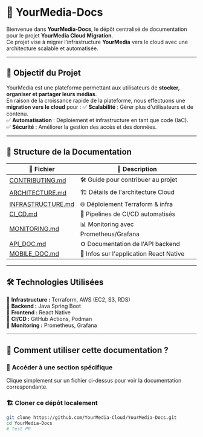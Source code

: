 # 📖 YourMedia-Docs

Bienvenue dans **YourMedia-Docs**, le dépôt centralisé de documentation pour le projet **YourMedia Cloud Migration**.  
Ce projet vise à migrer l’infrastructure **YourMedia** vers le cloud avec une architecture scalable et automatisée.

---

## 🎯 Objectif du Projet

YourMedia est une plateforme permettant aux utilisateurs de **stocker, organiser et partager leurs médias**.  
En raison de la croissance rapide de la plateforme, nous effectuons une **migration vers le cloud** pour :
✅ **Scalabilité** : Gérer plus d'utilisateurs et de contenu.  
✅ **Automatisation** : Déploiement et infrastructure en tant que code (IaC).  
✅ **Sécurité** : Améliorer la gestion des accès et des données.  

---

## 📂 Structure de la Documentation

| 📁 **Fichier** | 📌 **Description** |
|--------------|----------------|
| [CONTRIBUTING.md](CONTRIBUTING.md) | 🛠 Guide pour contribuer au projet |
| [ARCHITECTURE.md](ARCHITECTURE.md) | 🏗 Détails de l'architecture Cloud |
| [INFRASTRUCTURE.md](INFRASTRUCTURE.md) | 🌐 Déploiement Terraform & infra |
| [CI_CD.md](CI_CD.md) | 🚀 Pipelines de CI/CD automatisés |
| [MONITORING.md](MONITORING.md) | 📊 Monitoring avec Prometheus/Grafana |
| [API_DOC.md](API_DOC.md) | ⚙️ Documentation de l'API backend |
| [MOBILE_DOC.md](MOBILE_DOC.md) | 📱 Infos sur l'application React Native |

---

## 🛠 Technologies Utilisées

🔹 **Infrastructure :** Terraform, AWS (EC2, S3, RDS)  
🔹 **Backend :** Java Spring Boot  
🔹 **Frontend :** React Native  
🔹 **CI/CD :** GitHub Actions, Podman  
🔹 **Monitoring :** Prometheus, Grafana  

---

## 🚀 Comment utiliser cette documentation ?

### 🔎 **Accéder à une section spécifique**
Clique simplement sur un fichier ci-dessus pour voir la documentation correspondante.

### 🏗 **Cloner ce dépôt localement**
```bash
git clone https://github.com/YourMedia-Cloud/YourMedia-Docs.git
cd YourMedia-Docs
# Test PR
